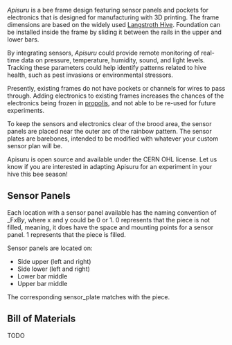 *Apisuru* is a bee frame design featuring sensor panels and pockets for electronics that is designed for manufacturing with 3D printing. The frame dimensions are based on the widely used [Langstroth Hive](https://beeprofessor.com/langstroth-hive-dimensions/). Foundation can be installed inside the frame by sliding it between the rails in the upper and lower bars.

By integrating sensors, *Apisuru* could provide remote monitoring of real-time data on pressure, temperature, humidity, sound, and light levels. Tracking these parameters could help identify patterns related to hive health, such as pest invasions or environmental stressors.

Presently, existing frames do not have pockets or channels for wires to pass through. Adding electronics to existing frames increases the chances of the electronics being frozen in [propolis](https://en.wikipedia.org/wiki/Propolis), and not able to be re-used for future experiments.

To keep the sensors and electronics clear of the brood area, the sensor panels are placed near the outer arc of the rainbow pattern. The sensor plates are barebones, intended to be modified with whatever your custom sensor plan will be. 

Apisuru is open source and available under the CERN OHL license. Let us know if you are interested in adapting Apisuru for an experiment in your hive this bee season!



## Sensor Panels

Each location with a sensor panel available has the naming convention of \_F*x*B*y*, where x and y could be 0 or 1. 0 represents that the piece is not filled, meaning, it does have the space and mounting points for a sensor panel. 1 represents that the piece is filled. 

Sensor panels are located on:
- Side upper (left and right)
- Side lower (left and right)
- Lower bar middle
- Upper bar middle

The corresponding sensor_plate matches with the piece.


## Bill of Materials


TODO
